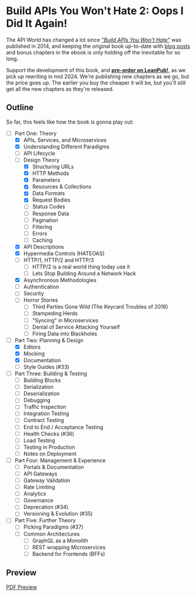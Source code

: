 # Build APIs You Won't Hate 2: Oops I Did It Again!

The API World has changed a lot since _["Build APIs You Won't Hate"](https://apisyouwonthate.com/books/build-apis-you-wont-hate/)_ was published in 2014, and keeping the original book up-to-date with [blog posts](https://apisyouwonthate.com/blog) and bonus chapters in the ebook is only holding off the inevitable for so long.

Support the development of this book, and [**pre-order on LeanPub!**](https://leanpub.com/build-apis-you-wont-hate-2/), as we pick up rewriting in mid 2024. We're publishing new chapters as we go, but the price goes up. The earlier you buy the cheaper it will be, but you'll still get all the new chapters as they're released.

## Outline

So far, this feels like how the book is gonna play out:

- [ ] Part One: Theory
  - [x] APIs, Services, and Microservices
  - [x] Understanding Different Paradigms
  - [ ] API Lifecycle
  - [ ] Design Theory
    - [x] Structuring URLs
    - [x] HTTP Methods
    - [x] Parameters
    - [x] Resources & Collections
    - [x] Data Formats
    - [x] Request Bodies
    - [ ] Status Codes
    - [ ] Response Data
    - [ ] Pagination
    - [ ] Filtering
    - [ ] Errors
    - [ ] Caching
  - [x] API Descriptions
  - [x] Hypermedia Controls (HATEOAS)
  - [ ] HTTP/1, HTTP/2 and HTTP/3
    - [ ] HTTP/2 is a real world thing today use it
    - [ ] Lets Stop Building Around a Network Hack
  - [x] Asynchronous Methodologies
  - [ ] Authentication
  - [ ] Security
  - [ ] Horror Stories
    - [ ] Third Parties Gone Wild (The Keycard Troubles of 2016)
    - [ ] Stampeding Herds
    - [ ] "Syncing" in Microservices
    - [ ] Denial of Service Attacking Yourself
    - [ ] Firing Data into Blackholes

- [ ] Part Two: Planning & Design
  - [x] Editors
  - [x] Mocking
  - [x] Documentation
  - [ ] Style Guides (#33)

- [ ] Part Three: Building & Testing
  - [ ] Building Blocks
  - [ ] Serialization
  - [ ] Deserialization
  - [ ] Debugging
  - [ ] Traffic Inspection
  - [ ] Integration Testing
  - [ ] Contract Testing
  - [ ] End to End / Acceptance Testing
  - [ ] Health Checks (#36)
  - [ ] Load Testing
  - [ ] Testing in Production
  - [ ] Notes on Deployment

- [ ] Part Four: Management & Experience
  - [ ] Portals & Documentation
  - [ ] API Gateways
  - [ ] Gateway Validation
  - [ ] Rate Limiting
  - [ ] Analytics
  - [ ] Governance
  - [ ] Deprecation (#34)
  - [ ] Versioning & Evolution (#35)

- [ ] Part Five: Further Theory
  - [ ] Picking Paradigms (#37)
  - [ ] Common Architectures
    - [ ] GraphQL as a Monolith
    - [ ] REST wrapping Microservices
    - [ ] Backend for Frontends (BFFs)

## Preview

[PDF Preview](https://github.com/apisyouwonthate/book-build-apis-2/raw/master/generated/book.pdf)
